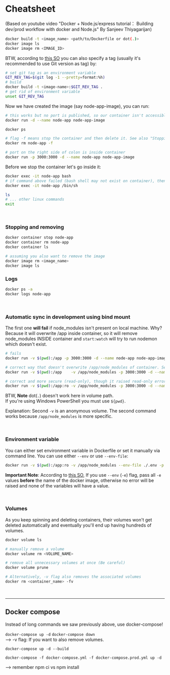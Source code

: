 # Cheatsheet

(Based on youtube video "Docker + Node.js⧸express tutorial： Building dev⧸prod workflow with docker and Node.js" By Sanjeev Thiyagarijan)

```bash
docker build -t <image_name> <path/to/Dockerfile or dot(.)>
docker image ls
docker image rm <IMAGE_ID>
```

BTW, according to [this SO](https://stackoverflow.com/a/56212572) you can also specify a tag (usually it's recommended to use Git version as tag) by:

```bash
# set git tag as an environment variable
GIT_REV_TAG=$(git log -1 --pretty=format:%h)
# build
docker build -t <image-name>:$GIT_REV_TAG .
# get rid of environment variable
unset GIT_REV_TAG
```

Now we have created the image (say node-app-image), you can run:

```bash
# this works but no port is published, so our container isn't accessible from outside world (even from our localhost)
docker run -d --name node-app node-app-image

docker ps

# flag -f means stop the container and then delete it. See also "Stopping" section below.
docker rm node-app -f

# port on the right side of colon is inside container
docker run -p 3000:3000 -d --name node-app node-app-image
```

Before we stop the container let's go inside it:

```bash
docker exec -it node-app bash
# if command above failed (bash shell may not exist on container), then try:
docker exec -it node-app /bin/sh

ls
# ... other linux commands
exit
```

</br>

### Stopping and removing

```bash
docker container stop node-app
docker container rm node-app
docker container ls

# assuming you also want to remove the image
docker image rm <image_name>
docker image ls
```

### Logs

```bash
docker ps -a
docker logs node-app
```

</br>

### Automatic sync in development using bind mount

The first one **will fail** if node_modules isn't present on local machine. Why? Because it will overwrite /app inside container, so it will remove node_modules INSIDE container and `start:watch` will try to run nodemon which doesn't exist.

```bash
# fails
docker run -v $(pwd):/app -p 3000:3000 -d --name node-app node-app-image

# correct way that doesn't overwrite /app/node_modules of container. See explanation below.
docker run -v $(pwd):/app    -v /app/node_modules -p 3000:3000 -d --name node-app node-app-image

# correct and more secure (read-only), though it raised read-only error for me
docker run -v $(pwd):/app:ro -v /app/node_modules -p 3000:3000 -d --name node-app node-app-image

```

BTW, **Note** dot(`.`) doesn't work here in volume path.  
If you're using Windows PowerShell you must use `${pwd}`.

Explanation: Second `-v` is an anonymous volume. The second command works because `/app/node_modules` is more specific.

</br>

### Environment variable

You can either set environment variable in Dockerfile or set it manually via command line. You can use either `--env` or use `--env-file`:

```bash
docker run -v $(pwd):/app:ro -v /app/node_modules --env-file ./.env -p 3000:4000 -d --name node-app node-app-image
```

**Important Note**: According to [this SO](https://stackoverflow.com/questions/30494050/how-do-i-pass-environment-variables-to-docker-containers), If you use `--env` (`-e`) flag, pass all `-e` values **before** the name of the docker image, otherwise no error will be raised and none of the variables will have a value.

</br>

### Volumes

As you keep spinning and deleting containers, their volumes won't get deleted automatically and eventually you'll end up having hundreds of volumes.

```bash
docker volume ls

# manually remove a volume
docker volume rm <VOLUME_NAME>

# remove all unnecessary volumes at once (Be careful)
docker volume prune

# Alternatively, -v flag also removes the associated volumes
docker rm <container_name> -fv
```

</br>

---

## Docker compose
Instead of long commands we saw previously above, use docker-compose!

`docker-compose up -d`
`docker-compose down`  
--> -v flag: If you want to also remove volumes.

`docker-compose up -d --build`

`docker-compose -f docker-compose.yml -f docker-compose.prod.yml up -d`

--> remember npm ci vs npm install
